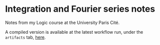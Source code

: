 # Integration and Fourier series notes

Notes from my Logic course at the University Paris Cité.

A compiled version is available at the latest workflow run, under the `artifacts` tab, [here](https://github.com/Yag000/logique-notes/actions/workflows/build_and_deploy.yml).

